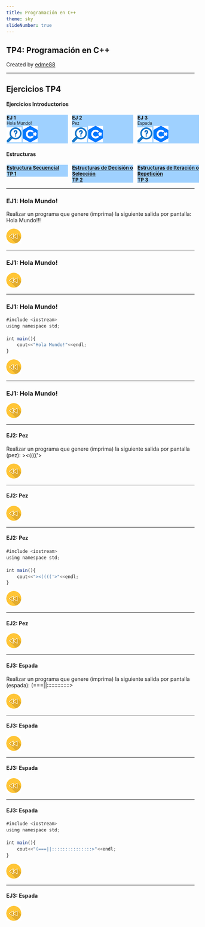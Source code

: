 ```yaml
---
title: Programación en C++
theme: sky
slideNumber: true
---
```

<style>
.reveal section img {
    background: none !important;
    box-shadow: none !important;
    border: none !important;
}
.reveal i.fab {
    font-family:"Font Awesome 5 Brands";
    font-style: normal;
} 

table{
    font-size: 20px;
}

div.grid2{
    display: grid;
    /*grid-template-columns: auto auto auto;*/
    grid-template-columns: 33% 33% 33%;
    grid-row-gap: 1ch;
    grid-column-gap: 1ch;
}

div.grid2 div{
    border: white 1px solid;
    font-size: 0.8em;
    background: #9fd1ff;
}

div.grid2 div h3{
    padding: 0;
    margin: 0;
}

div.grid2 div p{
    padding: 0;
    margin: 0;
}

div.grid2 div:hover{
    background: linear-gradient(-45deg, #383bff, #52bfff,#23a6d5,#23d5ab);
    animation: change 4s ease-in-out infinite;
    box-shadow: 5px 7px 12px #5e7280;
}

@keyframes change {
    0%{
        background-position: 0 50%;
    }
    50%{
        background-position: 100% 50%;
    }
    100%{
        background-position: 0 50%;
    }
}
</style>

## TP4: Programación en C++
Created by [edme88]("https://t.me/edme88")

---
## Ejercicios TP4
#### Ejercicios Introductorios
<!-- .slide: style="font-size: 0.70em" -->
<div class="grid2">
    <div>
        <h3>EJ 1</h3>
        Hola Mundo!
        <p>
            <a href="#/2"><img src="images/problema.png"></a>
            <a href="#/4"><img src="images/Cmasmas.png"></a>
        </p>
    </div>
    <div>
        <h3>EJ 2</h3>
        Pez
        <p>
            <a href="#/6"><img src="images/problema.png"></a>
            <a href="#/8"><img src="images/Cmasmas.png"></a>
        </p>
    </div>
    <div>
        <h3>EJ 3</h3>
        Espada
        <p>
            <a href="#/10"><img src="images/problema.png"></a>
            <a href="#/13"><img src="images/Cmasmas.png"></a>
        </p>
    </div>
</div>

#### Estructuras
<div class="grid2">
    <a href="TP1_ejercicios.html">
    <div>
        <h3>Estructura Secuencial <br> TP 1</h3>
    </div>
    </a>
    <a href="TP1_ejercicios.html">
    <div>
        <h3>Estructuras de Decisión o Selección <br> TP 2</h3>
    </div>
    </a>
    <a href="TP1_ejercicios.html">
    <div>
            <h3>Estructuras de Iteración o Repetición <br> TP 3</h3>
        </div>
    </a>
</div>

---
### EJ1: Hola Mundo! 
Realizar un programa que genere (imprima) la siguiente salida por pantalla: Hola Mundo!!!

<a href="#/1"><img src="images/back_indice.png"></a>

---
### EJ1: Hola Mundo! 
<a href="#/1"><img src="images/back_indice.png"></a>

---
### EJ1: Hola Mundo! 
````javascript
#include <iostream>
using namespace std;

int main(){
    cout<<"Hola Mundo!"<<endl;
}
````

<a href="#/1"><img src="images/back_indice.png"></a>

---
### EJ1: Hola Mundo! 
<a href="#/1"><img src="images/back_indice.png"></a>

---
#### EJ2: Pez
Realizar un programa que genere (imprima) la siguiente salida por pantalla (pez): ><(((('>

<a href="#/1"><img src="images/back_indice.png"></a>

---
#### EJ2: Pez
<a href="#/1"><img src="images/back_indice.png"></a>

---
#### EJ2: Pez
````javascript
#include <iostream>
using namespace std;

int main(){
    cout<<"><(((('>"<<endl;
}
````

<a href="#/1"><img src="images/back_indice.png"></a>

---
#### EJ2: Pez
<a href="#/1"><img src="images/back_indice.png"></a>

---
#### EJ3: Espada
Realizar un programa que genere (imprima) la siguiente salida por pantalla (espada): (===||:::::::::::::::>

<a href="#/1"><img src="images/back_indice.png"></a>

---
#### EJ3: Espada
<a href="#/1"><img src="images/back_indice.png"></a>

---
#### EJ3: Espada
<a href="#/1"><img src="images/back_indice.png"></a>

---
#### EJ3: Espada
````javascript
#include <iostream>
using namespace std;

int main(){
    cout<<"(===||:::::::::::::::>"<<endl;
}
````
<a href="#/1"><img src="images/back_indice.png"></a>

---
#### EJ3: Espada
<a href="#/1"><img src="images/back_indice.png"></a>
